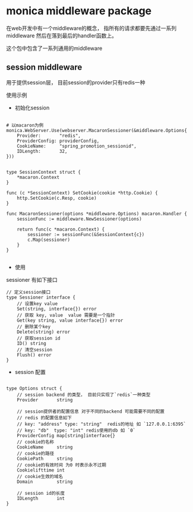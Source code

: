 # monica middleware package 

在web开发中有一个middleware的概念， 指所有的请求都要先通过一系列middleware 然后在落到最后的handler函数上。

这个包中包含了一系列通用的middleware

## session middleware 

用于提供session层， 目前session的provider只有redis一种

使用示例

+ 初始化session

```golang 

# 以macaron为例
monica.WebServer.Use(webserver.MacaronSessioner(&middleware.Options{
	Provider:       "redis",
	ProviderConfig: providerConfig,
	CookieName:     "spring_promotion_sessionid",
	IDLength:       32,
}))


type SessionContext struct {
	*macaron.Context
}

func (c *SessionContext) SetCookie(cookie *http.Cookie) {
	http.SetCookie(c.Resp, cookie)
}

func MacaronSessioner(options *middleware.Options) macaron.Handler {
	sessionFunc := middleware.NewSessioner(options)

	return func(c *macaron.Context) {
		sessioner := sessionFunc(&SessionContext{c})
		c.Map(sessioner)
	}
}


```

+ 使用

sessioner 有如下接口

```golang
// 定义session接口
type Sessioner interface {
	// 设置key value
	Set(string, interface{}) error
	// 获取 key, value  value 需要是一个指针
	Get(key string, value interface{}) error
	// 删除某个key
	Delete(string) error
	// 获取session id
	ID() string
	// 清空session
	Flush() error
}

```

+ session 配置

```golang 

type Options struct {
	// session backend 的类型， 目前只实现了`redis`一种类型
	Provider       string

	// session提供者的配置信息 对于不同的backend 可能需要不同的配置
	// redis 的配置信息如下
	// key: "address" type: "string"  redis的地址 如 `127.0.0.1:6395`
	// key: "db"  type: "int" redis使用的db 如 `0`
	ProviderConfig map[string]interface{}
	// cookie的名称
	CookieName     string
	// cookie的路径
	CookiePath     string
	// cookie的有效时间 为0 时表示永不过期
	Cookielifttime int
	// cookie生效的域名
	Domain         string

	// session id的长度
	IDLength       int
}


```
